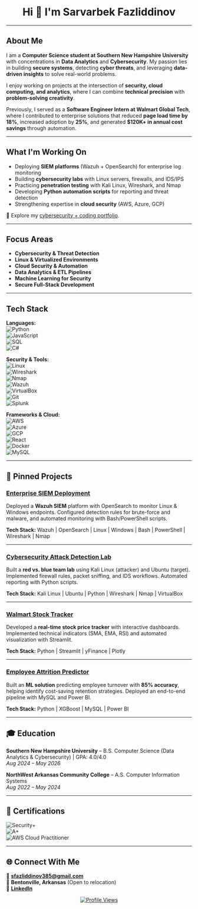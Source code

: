 <div align="center">

# Hi 👋 I'm Sarvarbek Fazliddinov  

</div>  

---

## About Me  

I am a **Computer Science student at Southern New Hampshire University** with concentrations in **Data Analytics** and **Cybersecurity**. My passion lies in building **secure systems**, detecting **cyber threats**, and leveraging **data-driven insights** to solve real-world problems.  

I enjoy working on projects at the intersection of **security, cloud computing, and analytics**, where I can combine **technical precision** with **problem-solving creativity**.  

Previously, I served as a **Software Engineer Intern at Walmart Global Tech**, where I contributed to enterprise solutions that reduced **page load time by 18%**, increased adoption by **25%**, and generated **$120K+ in annual cost savings** through automation.  

---

## What I'm Working On  

- Deploying **SIEM platforms** (Wazuh + OpenSearch) for enterprise log monitoring  
- Building **cybersecurity labs** with Linux servers, firewalls, and IDS/IPS  
- Practicing **penetration testing** with Kali Linux, Wireshark, and Nmap  
- Developing **Python automation scripts** for reporting and threat detection  
- Strengthening expertise in **cloud security** (AWS, Azure, GCP)  

📂 Explore my [cybersecurity + coding portfolio](https://github.com/sfazliddinov385?tab=repositories).  

---

## Focus Areas  

- **Cybersecurity & Threat Detection**  
- **Linux & Virtualized Environments**  
- **Cloud Security & Automation**  
- **Data Analytics & ETL Pipelines**  
- **Machine Learning for Security**  
- **Secure Full-Stack Development**  

---

##  Tech Stack  

**Languages:**  
![Python](https://img.shields.io/badge/Python-3776AB?style=for-the-badge&logo=python&logoColor=white)  
![JavaScript](https://img.shields.io/badge/JavaScript-F7DF1E?style=for-the-badge&logo=javascript&logoColor=black)  
![SQL](https://img.shields.io/badge/SQL-4479A1?style=for-the-badge&logo=postgresql&logoColor=white)  
![C#](https://img.shields.io/badge/C%23-239120?style=for-the-badge&logo=c-sharp&logoColor=white)  

**Security & Tools:**  
![Linux](https://img.shields.io/badge/Linux-FCC624?style=for-the-badge&logo=linux&logoColor=black)  
![Wireshark](https://img.shields.io/badge/Wireshark-1679A7?style=for-the-badge&logo=wireshark&logoColor=white)  
![Nmap](https://img.shields.io/badge/Nmap-00457C?style=for-the-badge&logo=security&logoColor=white)  
![Wazuh](https://img.shields.io/badge/Wazuh-005EB8?style=for-the-badge&logo=elasticstack&logoColor=white)  
![VirtualBox](https://img.shields.io/badge/VirtualBox-183A61?style=for-the-badge&logo=virtualbox&logoColor=white)  
![Git](https://img.shields.io/badge/Git-F05032?style=for-the-badge&logo=git&logoColor=white)  
![Splunk](https://img.shields.io/badge/Splunk-000000?style=for-the-badge&logo=splunk&logoColor=white)  

**Frameworks & Cloud:**  
![AWS](https://img.shields.io/badge/AWS-232F3E?style=for-the-badge&logo=amazon-aws&logoColor=white)  
![Azure](https://img.shields.io/badge/Microsoft_Azure-0089D0?style=for-the-badge&logo=microsoft-azure&logoColor=white)  
![GCP](https://img.shields.io/badge/Google_Cloud-4285F4?style=for-the-badge&logo=google-cloud&logoColor=white)  
![React](https://img.shields.io/badge/React-20232A?style=for-the-badge&logo=react&logoColor=61DAFB)  
![Docker](https://img.shields.io/badge/Docker-2496ED?style=for-the-badge&logo=docker&logoColor=white)  
![MySQL](https://img.shields.io/badge/MySQL-00000F?style=for-the-badge&logo=mysql&logoColor=white)  

---

## 📌 Pinned Projects  

### [Enterprise SIEM Deployment](https://github.com/sfazliddinov385/enterprise-siem-deployment)  
Deployed a **Wazuh SIEM** platform with OpenSearch to monitor Linux & Windows endpoints. Configured detection rules for brute-force and malware, and automated monitoring with Bash/PowerShell scripts.  

**Tech Stack:** Wazuh | OpenSearch | Linux | Windows | Bash | PowerShell | Wireshark | Nmap  

---  

### [Cybersecurity Attack Detection Lab](https://github.com/sfazliddinov385/Cybersecurity-Attack-Detection-Lab)  
Built a **red vs. blue team lab** using Kali Linux (attacker) and Ubuntu (target). Implemented firewall rules, packet sniffing, and IDS workflows. Automated reporting with Python scripts.  

**Tech Stack:** Kali Linux | Ubuntu | Python | Wireshark | Nmap | VirtualBox  

---  

### [Walmart Stock Tracker](https://github.com/sfazliddinov385/walmart-stock-tracker)  
Developed a **real-time stock price tracker** with interactive dashboards. Implemented technical indicators (SMA, EMA, RSI) and automated visualization with Streamlit.  

**Tech Stack:** Python | Streamlit | yFinance | Plotly  

---  

### [ Employee Attrition Predictor](https://github.com/sfazliddinov385/employee-attrition-prediction)  
Built an **ML solution** predicting employee turnover with **85% accuracy**, helping identify cost-saving retention strategies. Deployed an end-to-end pipeline with MySQL and Power BI.  

**Tech Stack:** Python | XGBoost | MySQL | Power BI  

---

## 🎓 Education  

**Southern New Hampshire University** – B.S. Computer Science (Data Analytics & Cybersecurity) | GPA: 4.0/4.0  
*Aug 2024 – May 2026*  

**NorthWest Arkansas Community College** – A.S. Computer Information Systems  
*Aug 2022 – May 2024*  

---

## 📜 Certifications  

<div align="left">

![Security+](https://img.shields.io/badge/CompTIA%20Security+-E01F27?style=for-the-badge&logo=comptia&logoColor=white)  
![A+](https://img.shields.io/badge/CompTIA%20A+-E01F27?style=for-the-badge&logo=comptia&logoColor=white)  
![AWS Cloud Practitioner](https://img.shields.io/badge/AWS%20Cloud%20Practitioner-FF9900?style=for-the-badge&logo=amazonaws&logoColor=white)  

</div>  

---

## 🌐 Connect With Me  

📧 **sfazliddinov385@gmail.com**  
📍 **Bentonville, Arkansas** (Open to relocation)  
💼 [**LinkedIn**](https://www.linkedin.com/in/sarvarbekfazliddinov/)  

<div align="center">

[![Profile Views](https://komarev.com/ghpvc/?username=sfazliddinov385&color=blue&style=flat-square)](https://github.com/sfazliddinov385)  

</div>

